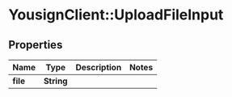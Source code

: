 # YousignClient::UploadFileInput

## Properties
Name | Type | Description | Notes
------------ | ------------- | ------------- | -------------
**file** | **String** |  | 

